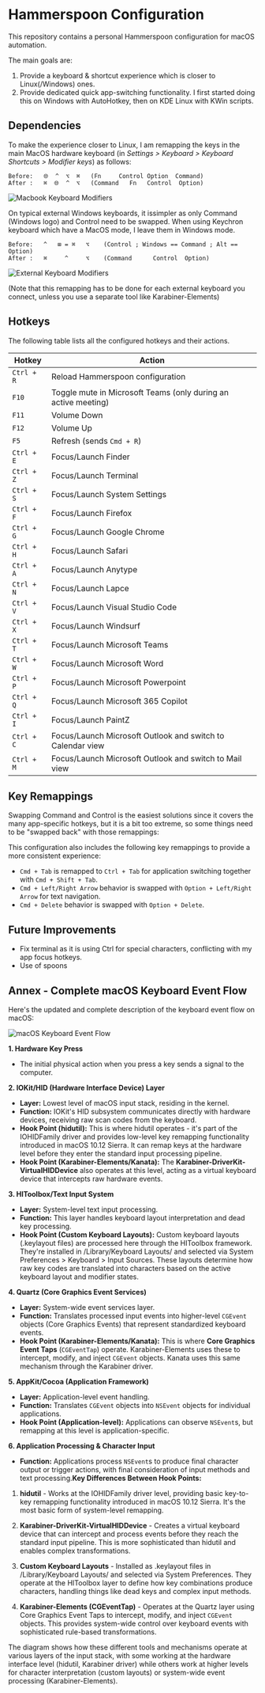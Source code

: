 # Hammerspoon Configuration

This repository contains a personal Hammerspoon configuration for macOS automation.

The main goals are:

1. Provide a keyboard & shortcut experience which is closer to Linux(/Windows) ones.
2. Provide dedicated quick app-switching functionality. I first started doing this on Windows with AutoHotkey, then on KDE Linux with KWin scripts.

## Dependencies

To make the experience closer to Linux, I am remapping the keys in the main MacOS hardware keyboard (in *Settings > Keyboard > Keyboard Shortcuts > Modifier keys*) as follows:

```
Before:   🌐  ^  ⌥  ⌘   (Fn     Control Option  Command)
After :   ⌘  🌐  ^  ⌥   (Command   Fn   Control  Option)
```

![Macbook Keyboard Modifiers](docs/keyboard-modifiers-macbook.png)

On typical external Windows keyboards, it issimpler as only Command (Windows logo) and Control need to be swapped. When using Keychron keyboard which have a MacOS mode, I leave them in Windows mode.

```
Before:   ^   ⊞ = ⌘   ⌥    (Control ; Windows == Command ; Alt == Option)
After :   ⌘     ^     ⌥    (Command      Control  Option)
```

![External Keyboard Modifiers](docs/keyboard-modifiers-external.png)

(Note that this remapping has to be done for each external keyboard you connect, unless you use a separate tool like Karabiner-Elements)



## Hotkeys

The following table lists all the configured hotkeys and their actions.

| Hotkey             | Action                                                              |
| ------------------ | ------------------------------------------------------------------- |
| `Ctrl + R`         | Reload Hammerspoon configuration                                    |
| `F10`              | Toggle mute in Microsoft Teams (only during an active meeting)      |
| `F11`              | Volume Down                                                         |
| `F12`              | Volume Up                                                           |
| `F5`               | Refresh (sends `Cmd + R`)                                           |
| `Ctrl + E`         | Focus/Launch Finder                                                 |
| `Ctrl + Z`         | Focus/Launch Terminal                                               |
| `Ctrl + S`         | Focus/Launch System Settings                                        |
| `Ctrl + F`         | Focus/Launch Firefox                                                |
| `Ctrl + G`         | Focus/Launch Google Chrome                                          |
| `Ctrl + H`         | Focus/Launch Safari                                                 |
| `Ctrl + A`         | Focus/Launch Anytype                                                |
| `Ctrl + N`         | Focus/Launch Lapce                                                  |
| `Ctrl + V`         | Focus/Launch Visual Studio Code                                     |
| `Ctrl + X`         | Focus/Launch Windsurf                                               |
| `Ctrl + T`         | Focus/Launch Microsoft Teams                                        |
| `Ctrl + W`         | Focus/Launch Microsoft Word                                         |
| `Ctrl + P`         | Focus/Launch Microsoft Powerpoint                                   |
| `Ctrl + Q`         | Focus/Launch Microsoft 365 Copilot                                  |
| `Ctrl + I`         | Focus/Launch PaintZ                                                 |
| `Ctrl + C`         | Focus/Launch Microsoft Outlook and switch to Calendar view          |
| `Ctrl + M`         | Focus/Launch Microsoft Outlook and switch to Mail view              |

## Key Remappings

Swapping Command and Control is the easiest solutions since it covers the many app-specific hotkeys, but it is a bit too extreme, so some things need to be "swapped back" with those remappings:

This configuration also includes the following key remappings to provide a more consistent experience:

- `Cmd + Tab` is remapped to `Ctrl + Tab` for application switching together with `Cmd + Shift + Tab`.
- `Cmd + Left/Right Arrow` behavior is swapped with `Option + Left/Right Arrow` for text navigation.
- `Cmd + Delete` behavior is swapped with `Option + Delete`.

## Future Improvements

* Fix terminal as it is using Ctrl for special characters, conflicting with my app focus hotkeys.
* Use of spoons


## Annex - Complete macOS Keyboard Event Flow

Here's the updated and complete description of the keyboard event flow on macOS:

![macOS Keyboard Event Flow](docs/macos_keyboard_flow.svg)

**1. Hardware Key Press**
* The initial physical action when you press a key sends a signal to the computer.

**2. IOKit/HID (Hardware Interface Device) Layer**
* **Layer:** Lowest level of macOS input stack, residing in the kernel.
* **Function:** IOKit's HID subsystem communicates directly with hardware devices, receiving raw scan codes from the keyboard.
* **Hook Point (hidutil):** This is where hidutil operates - it's part of the IOHIDFamily driver and provides low-level key remapping functionality introduced in macOS 10.12 Sierra. It can remap keys at the hardware level before they enter the standard input processing pipeline.
* **Hook Point (Karabiner-Elements/Kanata):** The **Karabiner-DriverKit-VirtualHIDDevice** also operates at this level, acting as a virtual keyboard device that intercepts raw hardware events.

**3. HIToolbox/Text Input System**
* **Layer:** System-level text input processing.
* **Function:** This layer handles keyboard layout interpretation and dead key processing.
* **Hook Point (Custom Keyboard Layouts):** Custom keyboard layouts (.keylayout files) are processed here through the HIToolbox framework. They're installed in /Library/Keyboard Layouts/ and selected via System Preferences > Keyboard > Input Sources. These layouts determine how raw key codes are translated into characters based on the active keyboard layout and modifier states.

**4. Quartz (Core Graphics Event Services)**
* **Layer:** System-wide event services layer.
* **Function:** Translates processed input events into higher-level `CGEvent` objects (Core Graphics Events) that represent standardized keyboard events.
* **Hook Point (Karabiner-Elements/Kanata):** This is where **Core Graphics Event Taps** (`CGEventTap`) operate. Karabiner-Elements uses these to intercept, modify, and inject `CGEvent` objects. Kanata uses this same mechanism through the Karabiner driver.

**5. AppKit/Cocoa (Application Framework)**
* **Layer:** Application-level event handling.
* **Function:** Translates `CGEvent` objects into `NSEvent` objects for individual applications.
* **Hook Point (Application-level):** Applications can observe `NSEvent`s, but remapping at this level is application-specific.

**6. Application Processing & Character Input**
* **Function:** Applications process `NSEvent`s to produce final character output or trigger actions, with final consideration of input methods and text processing.**Key Differences Between Hook Points:**

1. **hidutil** - Works at the IOHIDFamily driver level, providing basic key-to-key remapping functionality introduced in macOS 10.12 Sierra. It's the most basic form of system-level remapping.

2. **Karabiner-DriverKit-VirtualHIDDevice** - Creates a virtual keyboard device that can intercept and process events before they reach the standard input pipeline. This is more sophisticated than hidutil and enables complex transformations.

3. **Custom Keyboard Layouts** - Installed as .keylayout files in /Library/Keyboard Layouts/ and selected via System Preferences. They operate at the HIToolbox layer to define how key combinations produce characters, handling things like dead keys and complex input methods.

4. **Karabiner-Elements (CGEventTap)** - Operates at the Quartz layer using Core Graphics Event Taps to intercept, modify, and inject `CGEvent` objects. This provides system-wide control over keyboard events with sophisticated rule-based transformations.

The diagram shows how these different tools and mechanisms operate at various layers of the input stack, with some working at the hardware interface level (hidutil, Karabiner driver) while others work at higher levels for character interpretation (custom layouts) or system-wide event processing (Karabiner-Elements).